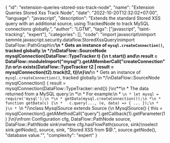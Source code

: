 {
"id": "extension-queries-stored-xss-track-node",
"name": "Extension Queries Stored Xss Track Node",
"date": "2022-10-20T12:32:02+07:00",
"language": "javascript",
"description": "Extends the standard Stored XSS query with an additional source, using TrackedNode to track MySQL connections globally.",
"author": "LGTM",
"tags": ["javascript", "taint-tracking", "expert"],
"categories": [],
"code": "import javascript\nimport semmle.javascript.security.dataflow.StoredXssQuery\nimport DataFlow::PathGraph\n/**\n * Gets an instance of `mysql.createConnection()`, tracked globally.\n */\nDataFlow::SourceNode mysqlConnection(DataFlow::TypeTracker t) {\n  t.start() and\n  result = DataFlow::moduleImport(\"mysql\").getAMemberCall(\"createConnection\")\n  or\n  exists(DataFlow::TypeTracker t2 | result = mysqlConnection(t2).track(t2, t))\n}\n/**\n * Gets an instance of `mysql.createConnection()`, tracked globally.\n */\nDataFlow::SourceNode mysqlConnection() { result = mysqlConnection(DataFlow::TypeTracker::end()) }\n/**\n * The data returned from a MySQL query.\n *\n * For example:\n * ```\n * let mysql = require('mysql');\n *\n * getData(mysql.createConnection());\n *\n * function getData(c) {\n *   c.query(..., (e, data) => { ... });\n * }\n * ```\n */\nclass MysqlSource extends Source {\n  MysqlSource() { this = mysqlConnection().getAMethodCall(\"query\").getCallback(1).getParameter(1) }\n}\nfrom Configuration cfg, DataFlow::PathNode source, DataFlow::PathNode sink\nwhere cfg.hasFlowPath(source, sink)\nselect sink.getNode(), source, sink, \"Stored XSS from $@.\", source.getNode(), \"database value.\"",
"complexity": "expert"
}